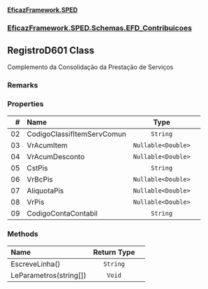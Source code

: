 #### [EficazFramework.SPED](EficazFrameworkSPED.md 'EficazFramework SPED')
### [EficazFramework.SPED.Schemas.EFD_Contribuicoes](EficazFramework.SPED.Schemas.EFD_Contribuicoes.md 'EficazFramework.SPED.Schemas.EFD_Contribuicoes')

## RegistroD601 Class

Complemento da Consolidação da Prestação de Serviços

### Remarks
### Properties

| # | Name | Type | |
| ---: | :--- | :---: | :--- |
| 02 | CodigoClassifItemServComun | `String` |  |
| 03 | VrAcumItem | `Nullable<Double>` |  |
| 04 | VrAcumDesconto | `Nullable<Double>` |  |
| 05 | CstPis | `String` |  |
| 06 | VrBcPis | `Nullable<Double>` |  |
| 07 | AliquotaPis | `Nullable<Double>` |  |
| 08 | VrPis | `Nullable<Double>` |  |
| 09 | CodigoContaContabil | `String` |  |
### Methods

| Name | Return Type | |
| :--- | :---: | :--- |
| EscreveLinha() | `String` |  |
| LeParametros(string[]) | `Void` |  |
